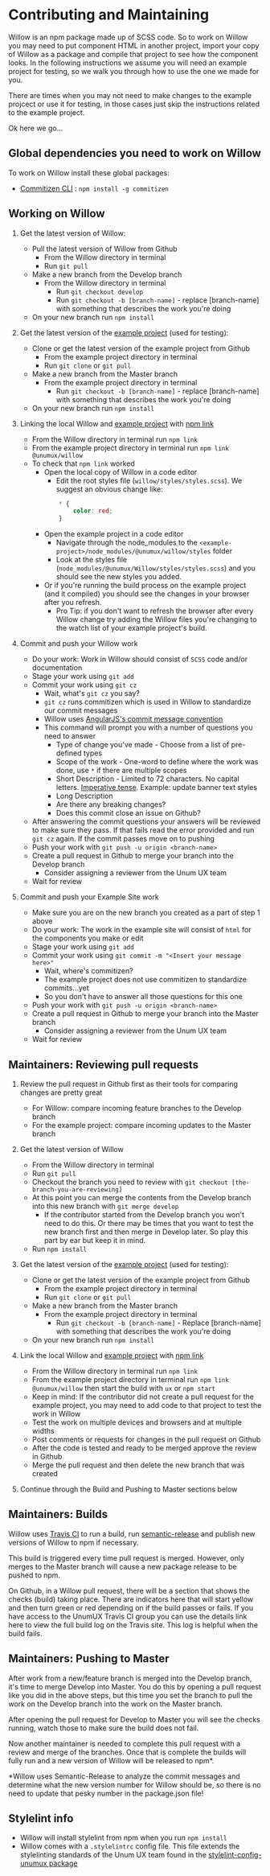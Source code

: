 # Contributing and Maintaining

Willow is an npm package made up of SCSS code. So to work on Willow you may need to put component HTML in another project, import your copy of Willow as a package and compile that project to see how the component looks. In the following instructions we assume you will need an example project for testing, so we walk you through how to use the one we made for you.  

There are times when you may not need to make changes to the example projcect or use it for testing, in those cases just skip the instructions related to the example project.

Ok here we go...

## Global dependencies you need to work on Willow

To work on Willow install these global packages:

- [Commitizen CLI](https://github.com/commitizen/cz-cli) : `npm install -g commitizen`

## Working on Willow

1. Get the latest version of Willow:
    - Pull the latest version of Willow from Github
        - From the Willow directory in terminal
        - Run `git pull`
    - Make a new branch from the Develop branch
        - From the Willow directory in terminal
            - Run `git checkout develop`
            - Run `git checkout -b [branch-name]` - replace [branch-name] with something that describes the work you're doing
    - On your new branch run `npm install`

2. Get the latest version of the [example project](https://github.com/unumux/willow-testing-site) (used for testing):
    - Clone or get the latest version of the example project from Github
        - From the example project directory in terminal
        - Run `git clone` or `git pull`
    - Make a new branch from the Master branch
        - From the example project directory in terminal
            - Run `git checkout -b [branch-name]` - replace [branch-name] with something that describes the work you're doing
    - On your new branch run `npm install`

3. Linking the local Willow and [example project](https://github.com/unumux/willow-testing-site) with [npm link](https://docs.npmjs.com/cli/link)
    - From the Willow directory in terminal run `npm link`
    - From the example project directory in terminal run `npm link @unumux/willow`
    - To check that `npm link` worked
        - Open the local copy of Willow in a code editor
            - Edit the root styles file (`willow/styles/styles.scss`). We suggest an obvious change like:
            ```SCSS
                * {
                    color: red;
                }
            ```
        - Open the example project in a code editor
            - Navigate through the node_modules to the `<example-project>/node_modules/@unumux/willow/styles` folder
            - Look at the styles file (`node_modules/@unumux/Willow/styles/styles.scss`) and you should see the new styles you added.
        - Or if you're running the build process on the example project (and it compiled) you should see the changes in your browser after you refresh.
            - Pro Tip: if you don't want to refresh the browser after every Willow change try adding the Willow files you're changing to the watch list of your example project's build.

4. Commit and push your Willow work
    - Do your work: Work in Willow should consist of `SCSS` code and/or documentation
    - Stage your work using `git add`
    - Commit your work using `git cz`
        - Wait, what's `git cz` you say?
        - `git cz` runs commitizen which is used in Willow to standardize our commit messages
        - Willow uses [AngularJS's commit message convention](https://github.com/angular/angular.js/blob/master/DEVELOPERS.md#-git-commit-guidelines)
        - This command will prompt you with a number of questions you need to answer
            - Type of change you've made - Choose from a list of pre-defined types
            - Scope of the work - One-word to define where the work was done, use `*` if there are multiple scopes
            - Short Description - Limited to 72 characters. No capital letters. [Imperative tense](https://en.wikipedia.org/wiki/Imperative_mood). Example: update banner text styles
            - Long Description
            - Are there any breaking changes?
            - Does this commit close an issue on Github?
    - After answering the commit questions your answers will be reviewed to make sure they pass. If that fails read the error provided and run `git cz` again. If the commit passes move on to pushing
    - Push your work with `git push -u origin <branch-name>`
    - Create a pull request in Github to merge your branch into the Develop branch
        - Consider assigning a reviewer from the Unum UX team
    - Wait for review

5. Commit and push your Example Site work
    - Make sure you are on the new branch you created as a part of step 1 above
    - Do your work: The work in the example site will consist of `html` for the components you make or edit
    - Stage your work using `git add`
    - Commit your work using `git commit -m "<Insert your message here>"`
        - Wait, where's commitizen?
        - The example project does not use commitizen to standardize commits...yet
        - So you don't have to answer all those questions for this one
    - Push your work with `git push -u origin <branch-name>`
    - Create a pull request in Github to merge your branch into the Master branch
        - Consider assigning a reviewer from the Unum UX team
    - Wait for review

## Maintainers: Reviewing pull requests

1. Review the pull request in Github first as their tools for comparing changes are pretty great
    - For Willow: compare incoming feature branches to the Develop branch
    - For the example project: compare incoming updates to the Master branch

2. Get the latest version of Willow
    - From the Willow directory in terminal
    - Run `git pull`
    - Checkout the branch you need to review with `git checkout [the-branch-you-are-reviewing]`
    - At this point you can merge the contents from the Develop branch into this new branch with `git merge develop`
        - If the contributor started from the Develop branch you won't need to do this. Or there may be times that you want to test the new branch first and then merge in Develop later.  So play this part by ear but keep it in mind.
    - Run `npm install`

3. Get the latest version of the [example project](https://github.com/unumux/willow-testing-site) (used for testing):
    - Clone or get the latest version of the example project from Github
        - From the example project directory in terminal
        - Run `git clone` or `git pull`
    - Make a new branch from the Master branch
        - From the example project directory in terminal
            - Run `git checkout -b [branch-name]` - Replace [branch-name] with something that describes the work you're doing
    - On your new branch run `npm install`

4. Link the local Willow and [example project](https://github.com/unumux/willow-testing-site) with [npm link](https://docs.npmjs.com/cli/link)
    - From the Willow directory in terminal run `npm link`
    - From the example project directory in terminal run `npm link @unumux/willow` then start the build with `ux` or `npm start`
    - Keep in mind: If the contributor did not create a pull request for the example project, you may need to add code to that project to test the work in Willow
    - Test the work on multiple devices and browsers and at multiple widths
    - Post comments or requests for changes in the pull request on Github
    - After the code is tested and ready to be merged approve the review in Github
    - Merge the pull request and then delete the new branch that was created

5. Continue through the Build and Pushing to Master sections below

## Maintainers: Builds

Willow uses [Travis CI](https://travis-ci.org/) to run a build, run [semantic-release](https://github.com/semantic-release/semantic-release) and publish new versions of Willow to npm if necessary.

This build is triggered every time pull request is merged. However, only merges to the Master branch will cause a new package release to be pushed to npm.

On Github, in a Willow pull request, there will be a section that shows the checks (build) taking place. There are indicators here that will start yellow and then turn green or red depending on if the build passes or fails. If you have access to the UnumUX Travis CI group you can use the details link here to view the full build log on the Travis site. This log is helpful when the build fails.

## Maintainers: Pushing to Master

After work from a new/feature branch is merged into the Develop branch, it's time to merge Develop into Master.
You do this by opening a pull request like you did in the above steps, but this time you set the branch to pull the work on the Develop branch into the work on the Master branch.

After opening the pull request for Develop to Master you will see the checks running, watch those to make sure the build does not fail.

Now another maintainer is needed to complete this pull request with a review and merge of the branches. Once that is complete the builds will fully run and a new version of Willow will be released to npm*.

*Willow uses Semantic-Release to analyze the commit messages and determine what the new version number for Willow should be, so there is no need to update that pesky number in the package.json file!

## Stylelint info

- Willow will install stylelint from npm when you run `npm install`
- Willow comes with a `.stylelintrc` config file. This file extends the stylelinting standards of the Unum UX team found in the [stylelint-config-unumux package](https://www.npmjs.com/package/@unumux/stylelint-config-unumux)

